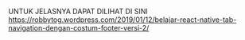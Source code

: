 UNTUK JELASNYA DAPAT DILIHAT DI SINI https://robbytog.wordpress.com/2019/01/12/belajar-react-native-tab-navigation-dengan-costum-footer-versi-2/
